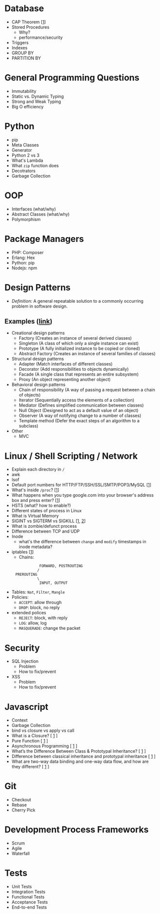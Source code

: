# Database
 - CAP Theorem [[1](http://www.ippon.tech/blog/use-cassandra-mongodb-hbase-accumulo-mysql/)]
 - Stored Procedures
   + Why?
   + performance/security
 - Triggers
 - Indexes
 - GROUP BY
 - PARTITION BY

# General Programming Questions
 - Immutability
 - Static vs. Dynamic Typing
 - Strong and Weak Typing
 - Big O efficiency

# Python
 - pip
 - Meta Classes
 - Generator
 - Python 2 vs 3
 - What's Lambda
 - What `zip` function does
 - Decotrators
 - Garbage Collection

# OOP
 - Interfaces (what/why)
 - Abstract Classes (what/why)
 - Polymorphism
 
# Package Managers
 - PHP: Composer
 - Erlang: Hex
 - Python: pip
 - Nodejs: npm

# Design Patterns
 - *Definition:* A general repeatable solution to a commonly occurring problem in software design.

## Examples ([link](https://github.com/kamranahmedse/design-patterns-for-humans))
 - Creational design patterns
   - Factory (Creates an instance of several derived classes)
   - Singleton (A class of which only a single instance can exist)
   - Prototype (A fully initialized instance to be copied or cloned)
   - Abstract Factory (Creates an instance of several families of classes)
 - Structural design patterns
   - Adapter (Match interfaces of different classes)
   - Decorator (Add responsibilities to objects dynamically)
   - Facade (A single class that represents an entire subsystem)
   - Proxy (An object representing another object)
 - Behavioral design patterns
   - Chain of responsibility (A way of passing a request between a chain of objects)
   - Iterator (Sequentially access the elements of a collection)
   - Mediator (Defines simplified communication between classes)
   - Null Object (Designed to act as a default value of an object)
   - Observer (A way of notifying change to a number of classes)
   - Template method (Defer the exact steps of an algorithm to a subclass)
 - Other
   - MVC
  
# Linux / Shell Scripting / Network
 - Explain each directory in `/`
 - awk
 - lsof
 - Default port numbers for HTTP/FTP/SSH/SSL/SMTP/POP3/MySQL [[1](http://support.hostgator.com/articles/commonly-used-port-numbers)]
 - What's inside `/proc`? [[1](https://twitter.com/b0rk/status/796554983810498560)]
 - What happens when you type google.com into your browser's address box and press enter? [[1](https://github.com/alex/what-happens-when)]
 - HSTS (what? how to enable?)
 - Different states of process in Linux
 - What is Virtual Memory
 - SIGINT vs SIGTERM vs SIGKILL [[1](https://www.quora.com/What-is-the-difference-between-the-SIGINT-and-SIGTERM-signals-in-Linux-What%E2%80%99s-the-difference-between-the-SIGKILL-and-SIGSTOP-signals), [2](https://major.io/2010/03/18/sigterm-vs-sigkill/)]
 - What is zombie/defunct process
 - Difference between TCP and UDP
 - Inode
   + what's the difference between `change` and `modify` timestamps in inode metadata?
 - iptables [[1](https://www.globo.tech/learning-center/wp-content/uploads/2014/05/Linux-Iptables-firewall-schema.png)]
   + Chains:
```
                FORWARD, POSTROUTING
               /
     PREROUTING
               \
                INPUT, OUTPUT
```
   + Tables: `Nat`, `Filter`, `Mangle`
   + Policies:
     * `ACCEPT`: allow through
     * `DROP`: block, no reply
   + extended polices
     * `REJECT`: block, with reply
     * `LOG`: allow, log
     * `MASQUERADE`: change the packet
   
# Security
 - SQL Injection
   - Problem
   - How to fix/prevent
 - XSS
   - Problem
   - How to fix/prevent

# Javascript
 - Context
 - Garbage Collection
 - bind vs closure vs apply vs call
 - What is a Closure? [ [1](https://medium.com/javascript-scene/master-the-javascript-interview-what-is-a-closure-b2f0d2152b36#.sqm6f5d98) ]
 - Pure Function [ [1](https://medium.com/javascript-scene/master-the-javascript-interview-what-is-a-pure-function-d1c076bec976#.stplb6zcz) ]
 - Asynchronous Programming [ [1](https://medium.com/javascript-scene/10-interview-questions-every-javascript-developer-should-know-6fa6bdf5ad95) ]
 - What’s the Difference Between Class & Prototypal Inheritance? [ [1](https://medium.com/javascript-scene/master-the-javascript-interview-what-s-the-difference-between-class-prototypal-inheritance-e4cd0a7562e9#.t0458ztc5) ]
 - Difference between classical inheritance and prototypal inheritance [ [1](https://medium.com/javascript-scene/10-interview-questions-every-javascript-developer-should-know-6fa6bdf5ad95) ]
 - What are two-way data binding and one-way data flow, and how are they different? [ [1](https://medium.com/javascript-scene/10-interview-questions-every-javascript-developer-should-know-6fa6bdf5ad95) ]
 
# Git
 - Checkout
 - Rebase
 - Cherry Pick

# Development Process Frameworks
 - Scrum
 - Agile
 - Waterfall

# Tests
 - Unit Tests
 - Integration Tests
 - Functional Tests
 - Acceptance Tests
 - End-to-end Tests
